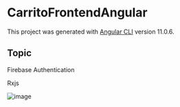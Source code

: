 # CarritoFrontendAngular

This project was generated with [Angular CLI](https://github.com/angular/angular-cli) version 11.0.6.

## Topic

  Firebase Authentication
  
  Rxjs

![image](https://user-images.githubusercontent.com/33745675/134844975-4908bbaa-505f-439a-9ceb-d76da1b99fb2.png)

